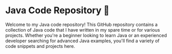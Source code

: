<h1>Java Code Repository 🚀</h1>
Welcome to my Java code repository! This GitHub repository contains a collection of Java code that I have written in my spare time or for various projects. Whether you're a beginner looking to learn Java or an experienced developer searching for advanced Java examples, you'll find a variety of code snippets and projects here.
